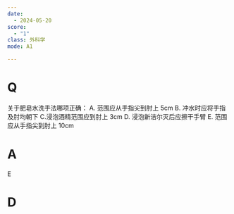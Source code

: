 ```yaml
---
date:
  - 2024-05-20
score:
  - "1"
class: 外科学
mode: A1

---
```



# Q
关于肥皂水洗手法哪项正确：
A. 范围应从手指尖到肘上 5cm
B. 冲水时应将手指及肘均朝下
C.浸泡酒精范围应到肘上 3cm
D. 浸泡新洁尔灭后应擦干手臂
E. 范围应从手指尖到肘上 10cm

# A

E


# D
